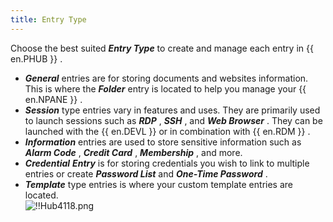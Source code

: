 ```yaml
---
title: Entry Type
---
```

Choose the best suited ***Entry Type*** to create and manage each entry in {{ en.PHUB }} .  

* ***General***    entries are for storing documents and websites information. This is where the ***Folder*** entry is located to help you manage your {{ en.NPANE }} .  
* ***Session*** type entries vary in features and uses. They are primarily used to launch sessions such as ***RDP*** , ***SSH*** , and ***Web Browser*** . They can be launched with the {{ en.DEVL }} or in combination with {{ en.RDM }} .  
* ***Information***    entries are used to store sensitive information such as ***Alarm Code*** , ***Credit Card*** , ***Membership*** , and more.  
* ***Credential***    ***Entry*** is for storing credentials you wish to link to multiple entries or create ***Password List*** and ***One-Time Password*** .  
* ***Template*** type entries is where your custom template entries are located.  
![!!Hub4118.png](/img/en/hub/Hub4118.png) 

